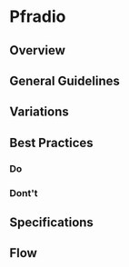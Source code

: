 # Pfradio

## Overview

## General Guidelines

## Variations

## Best Practices

### Do

### Dont't

## Specifications

## Flow
